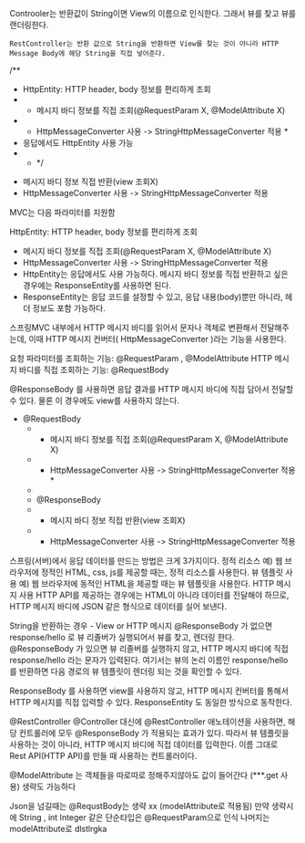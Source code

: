 Controoler는 반환값이 String이면 View의 이름으로 인식한다.
그래서 뷰를 찾고 뷰를 랜더링한다.
```
RestController는 반환 값으로 String을 반환하면 View를 찾는 것이 아니라 HTTP Message Body에 해당 String을 직접 넣어준다.
```



/**
* HttpEntity: HTTP header, body 정보를 편리하게 조회
* - 메시지 바디 정보를 직접 조회(@RequestParam X, @ModelAttribute X)
* - HttpMessageConverter 사용 -> StringHttpMessageConverter 적용 *
* 응답에서도 HttpEntity 사용 가능
* * */
- 메시지 바디 정보 직접 반환(view 조회X)
- HttpMessageConverter 사용 -> StringHttpMessageConverter 적용


MVC는 다음 파라미터를 지원함

HttpEntity: HTTP header, body 정보를 편리하게 조회
- 메시지 바디 정보를 직접 조회(@RequestParam X, @ModelAttribute X)
- HttpMessageConverter 사용 -> StringHttpMessageConverter 적용
- HttpEntity는 응답에서도 사용 가능하다. 메시지 바디 정보를 직접 반환하고 싶은 경우에는 ResponseEntity를 사용하면 된다.
- ResponseEntity는 응답 코드를 설정할 수 있고, 응답 내용(body)뿐만 아니라, 헤더 정보도 포함 가능하다.

스프링MVC 내부에서 HTTP 메시지 바디를 읽어서 문자나 객체로 변환해서 전달해주는데, 이때 HTTP
메시지 컨버터( HttpMessageConverter )라는 기능을 사용한다.



요청 파라미터를 조회하는 기능: @RequestParam , @ModelAttribute 
HTTP 메시지 바디를 직접 조회하는 기능: @RequestBody

@ResponseBody 를 사용하면 응답 결과를 HTTP 메시지 바디에 직접 담아서 전달할 수 있다. 물론 이 경우에도 view를 사용하지 않는다.


* @RequestBody
    * - 메시지 바디 정보를 직접 조회(@RequestParam X, @ModelAttribute X)
    * - HttpMessageConverter 사용 -> StringHttpMessageConverter 적용 *
    - 
    * @ResponseBody
    * - 메시지 바디 정보 직접 반환(view 조회X)
    * - HttpMessageConverter 사용 -> StringHttpMessageConverter 적용



스프링(서버)에서 응답 데이터를 만드는 방법은 크게 3가지이다.
정적 리소스
예) 웹 브라우저에 정적인 HTML, css, js를 제공할 때는, 정적 리소스를 사용한다.
뷰 템플릿 사용
예) 웹 브라우저에 동적인 HTML을 제공할 때는 뷰 템플릿을 사용한다.
HTTP 메시지 사용
HTTP API를 제공하는 경우에는 HTML이 아니라 데이터를 전달해야 하므로, HTTP 메시지 바디에 JSON 같은 형식으로 데이터를 실어 보낸다.



String을 반환하는 경우 - View or HTTP 메시지
@ResponseBody 가 없으면 response/hello 로 뷰 리졸버가 실행되어서 뷰를 찾고, 렌더링 한다. 
@ResponseBody 가 있으면 뷰 리졸버를 실행하지 않고, HTTP 메시지 바디에 직접 response/hello 라는 문자가 입력된다.
여기서는 뷰의 논리 이름인 response/hello 를 반환하면 다음 경로의 뷰 템플릿이 렌더링 되는 것을 확인할 수 있다.



ResponseBody 를 사용하면 view를 사용하지 않고, HTTP 메시지 컨버터를 통해서 HTTP 메시지를 직접 입력할 수 있다. 
ResponseEntity 도 동일한 방식으로 동작한다.



@RestController
@Controller 대신에 @RestController 애노테이션을 사용하면, 해당 컨트롤러에 모두 @ResponseBody 가 적용되는 효과가 있다. 
따라서 뷰 템플릿을 사용하는 것이 아니라, HTTP 메시지 바디에 직접 데이터를 입력한다.
이름 그대로 Rest API(HTTP API)를 만들 때 사용하는 컨트롤러이다.

@ModelAttribute 는 객체들을 따로따로 정해주지않아도 값이 들어간다 (***.get 사용)
생략도 가능하다


Json을 넘길때는 @RequstBody는 생략 xx (modelAttribute로 적용됨)
만약 생략시에 String , int Integer 같은 단순타입은 @RequestParam으로 인식
나머지는 modelAttribute로 dlstlrgka


